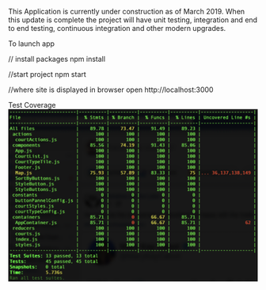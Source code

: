 This Application is currently under construction as of March 2019. When this update is complete the project will have unit testing, integration and end to end testing, continuous integration and other modern upgrades.

To launch app

// install packages
npm install

//start project
npm start

//where site is displayed in browser
open http://localhost:3000

Test Coverage
![TennisCourtAppUnitTests](./static/TennisCourtAppUnitTests.png)
